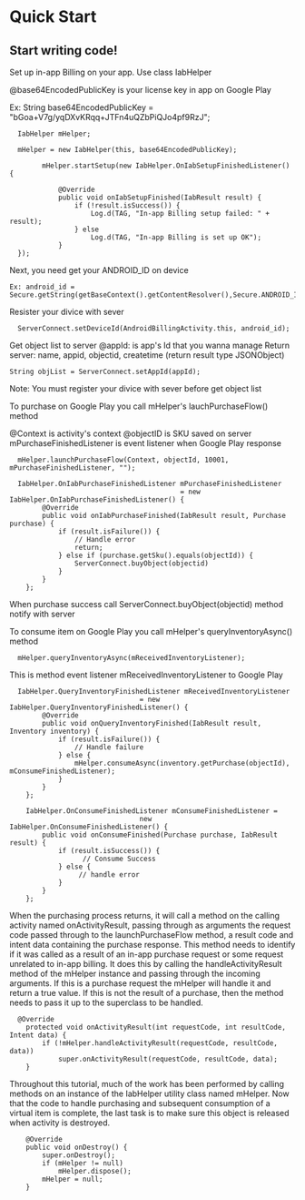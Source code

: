 <!--- Copyright (c) 2013 Gordon Williams, Pur3 Ltd. See the file LICENSE for copying permission. -->
Quick Start
==========


Start writing code!
--------------------------

Set up in-app Billing on your app. Use class IabHelper

@base64EncodedPublicKey is your license key in app on Google Play

Ex: String base64EncodedPublicKey = "bGoa+V7g/yqDXvKRqq+JTFn4uQZbPiQJo4pf9RzJ";

```
  IabHelper mHelper;

  mHelper = new IabHelper(this, base64EncodedPublicKey);
    
    	mHelper.startSetup(new IabHelper.OnIabSetupFinishedListener() {

			@Override
			public void onIabSetupFinished(IabResult result) {
				if (!result.isSuccess()) {
					Log.d(TAG, "In-app Billing setup failed: " + result);
				} else              
					Log.d(TAG, "In-app Billing is set up OK");
			}
  });
```

Next, you need get your ANDROID_ID on device 

```
Ex: android_id = Secure.getString(getBaseContext().getContentResolver(),Secure.ANDROID_ID);
```

Resister your divice with sever 
```
  ServerConnect.setDeviceId(AndroidBillingActivity.this, android_id); 
```

Get object list to server
@appId: is app's Id that you wanna manage
Return server: name, appid, objectid, createtime (return result type JSONObject)
```
String objList = ServerConnect.setAppId(appId);
```

Note: You must register your divice with sever  before get object list

To purchase on Google Play you call mHelper's lauchPurchaseFlow() method 

@Context is activity's context
@objectID is SKU saved on server
mPurchaseFinishedListener is event listener when Google Play response

```
  mHelper.launchPurchaseFlow(Context, objectId, 10001, mPurchaseFinishedListener, "");
  
  IabHelper.OnIabPurchaseFinishedListener mPurchaseFinishedListener 
						                  = new IabHelper.OnIabPurchaseFinishedListener() {
		@Override
		public void onIabPurchaseFinished(IabResult result, Purchase purchase) {
			if (result.isFailure()) {
				// Handle error
				return;
			} else if (purchase.getSku().equals(objectId)) {
				ServerConnect.buyObject(objectid)
			}     
		}
	};
```
When purchase success call ServerConnect.buyObject(objectid) method notify with server

To consume item on Google Play you call mHelper's queryInventoryAsync() method 
```
  mHelper.queryInventoryAsync(mReceivedInventoryListener);
```
This is method event listener mReceivedInventoryListener to Google Play
```
  IabHelper.QueryInventoryFinishedListener mReceivedInventoryListener 
								= new IabHelper.QueryInventoryFinishedListener() {
		@Override
		public void onQueryInventoryFinished(IabResult result, Inventory inventory) {
			if (result.isFailure()) {
				// Handle failure
			} else {
				mHelper.consumeAsync(inventory.getPurchase(objectId), mConsumeFinishedListener);
			}
		}
	};
	
	IabHelper.OnConsumeFinishedListener mConsumeFinishedListener =
								new IabHelper.OnConsumeFinishedListener() {
		public void onConsumeFinished(Purchase purchase, IabResult result) {
			if (result.isSuccess()) {		 
			      // Consume Success
			} else {
		         // handle error
			}
		}
	};
```

When the purchasing process returns, it will call a method on the calling activity named onActivityResult, 
passing through as arguments the request code passed through to the launchPurchaseFlow method, 
a result code and intent data containing the purchase response. This method needs to identify if it was 
called as a result of an in-app purchase request or some request unrelated to in-app billing. 
It does this by calling the handleActivityResult method of the mHelper instance and passing through the 
incoming arguments. If this is a purchase request the mHelper will handle it and return a true value. 
If this is not the result of a purchase, then the method needs to pass it up to the superclass to be handled. 
```
  @Override
	protected void onActivityResult(int requestCode, int resultCode, Intent data) {
		if (!mHelper.handleActivityResult(requestCode, resultCode, data)) 
			super.onActivityResult(requestCode, resultCode, data);
	}
```

Throughout this tutorial, much of the work has been performed by calling methods on an 
instance of the IabHelper utility class named mHelper. Now that the code to handle purchasing 
and subsequent consumption of a virtual item is complete, the last task is to make sure this 
object is released when activity is destroyed. 
```
	@Override
	public void onDestroy() {
		super.onDestroy();
		if (mHelper != null) 
			mHelper.dispose();
		mHelper = null;
	}
```
